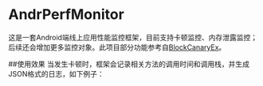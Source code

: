 # AndrPerfMonitor
这是一套Android端线上应用性能监控框架，目前支持卡顿监控、内存泄露监控；后续还会增加更多监控对象。此项目部分功能参考自[BlockCanaryEx](https://github.com/seiginonakama/BlockCanaryEx)。

##使用效果
当发生卡顿时，框架会记录相关方法的调用时间和调用栈，并生成JSON格式的日志，如下例子：
